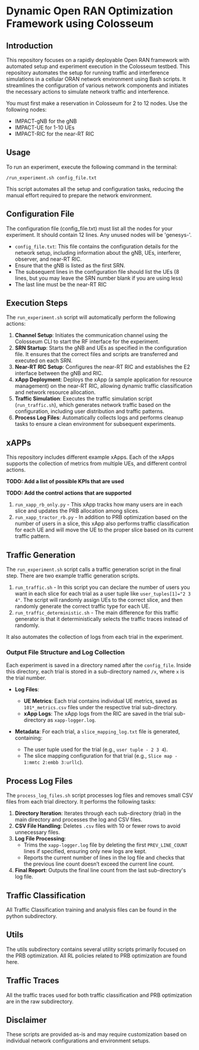 # Dynamic Open RAN Optimization Framework using Colosseum 

## Introduction
This repository focuses on a rapidly deployable Open RAN framework with automated setup and experiment execution in the Colosseum testbed.
This repository automates the setup for running traffic and interference simulations in a cellular ORAN network environment using Bash scripts. It streamlines the configuration of various network components and initiates the necessary actions to simulate network traffic and interference.

You must first make a reservation in Colosseum for 2 to 12 nodes. Use the following nodes:
- IMPACT-gNB for the gNB
- IMPACT-UE for 1-10 UEs
- IMPACT-RIC for the near-RT RIC

## Usage
To run an experiment, execute the following command in the terminal:
```
/run_experiment.sh config_file.txt
```
This script automates all the setup and configuration tasks, reducing the manual effort required to prepare the network environment.


## Configuration File
The configuration file (config_file.txt) must list all the nodes for your experiment. It should contain 12 lines. Any unused nodes will be 'genesys-'.
- `config_file.txt`: This file contains the configuration details for the network setup, including information about the gNB, UEs, interferer, observer, and near-RT RIC.
- Ensure that the gNB is listed as the first SRN.
- The subsequent lines in the configuration file should list the UEs (8 lines, but you  may leave the SRN number blank if you are using less)
- The last line must be the near-RT RIC
  

## Execution Steps
The `run_experiment.sh` script will automatically perform the following actions:

1. **Channel Setup**: Initiates the communication channel using the Colosseum CLI to start the RF interface for the experiment.
2. **SRN Startup**: Starts the gNB and UEs as specified in the configuration file. It ensures that the correct files and scripts are transferred and executed on each SRN.
3. **Near-RT RIC Setup**: Configures the near-RT RIC and establishes the E2 interface between the gNB and RIC.
4. **xApp Deployment**: Deploys the xApp (a sample application for resource management) on the near-RT RIC, allowing dynamic traffic classification and network resource allocation.
5. **Traffic Simulation**: Executes the traffic simulation script (`run_traffic.sh`), which generates network traffic based on the configuration, including user distribution and traffic patterns.
6. **Process Log Files**: Automatically collects logs and performs cleanup tasks to ensure a clean environment for subsequent experiments.


## xAPPs
This repository includes different example xApps. Each of the xApps supports the collection of metrics from multiple UEs, and different control actions.

**TODO: Add a list of possible KPIs that are used**

**TODO: Add the control actions that are supported**

1. `run_xapp_rb_only.py` - This xApp tracks how many users are in each slice and updates the PRB allocation among slices.
2. `run_xapp_tractor_rb.py` - In addition to PRB optimization based on the number of users in a slice, this xApp also performs traffic classification for each UE and will move the UE to the proper slice based on its current traffic pattern.


## Traffic Generation
The `run_experiment.sh` script calls a traffic generation script in the final step. There are two example traffic generation scripts. 
1. `run_traffic.sh` - In this script you can declare the number of users you want in each slice for each trial as a user tuple like `user_tuples[1]="2 3 4"`. The script will randomly assign UEs to the correct slice, and then randomly generate the correct traffic type for each UE.
2. `run_traffic_deterministic.sh` - The main difference for this traffic generator is that it deterministically selects the traffic traces instead of randomly.

It also automates the collection of logs from each trial in the experiment. 


### Output File Structure and Log Collection

Each experiment is saved in a directory named after the `config_file`. Inside this directory, each trial is stored in a sub-directory named `/x`, where `x` is the trial number.

- **Log Files**:
  - **UE Metrics**: Each trial contains individual UE metrics, saved as `101*_metrics.csv` files under the respective trial sub-directory.
  - **xApp Logs**: The xApp logs from the RIC are saved in the trial sub-directory as `xapp-logger.log`.

- **Metadata**: For each trial, a `slice_mapping_log.txt` file is generated, containing:
  - The user tuple used for the trial (e.g., `user tuple - 2 3 4`).
  - The slice mapping configuration for that trial (e.g., `Slice map - 1:mmtc 2:embb 3:urllc`).


## Process Log Files
The `process_log_files.sh` script processes log files and removes small CSV files from each trial directory. It performs the following tasks:

1. **Directory Iteration**: Iterates through each sub-directory (trial) in the main directory and processes the log and CSV files.
2. **CSV File Handling**: Deletes `.csv` files with 10 or fewer rows to avoid unnecessary files.
3. **Log File Processing**: 
   - Trims the `xapp-logger.log` file by deleting the first `PREV_LINE_COUNT` lines if specified, ensuring only new logs are kept.
   - Reports the current number of lines in the log file and checks that the previous line count doesn’t exceed the current line count.
4. **Final Report**: Outputs the final line count from the last sub-directory's log file.


## Traffic Classification
All Traffic Classification training and analysis files can be found in the python subdirectory.


## Utils
The utils subdirectory contains several utility scripts primarily focused on the PRB optimization. All RL policies related to PRB optimization are found here.


## Traffic Traces
All the traffic traces used for both traffic classification and PRB optimization are in the raw subdirectory.


## Disclaimer
These scripts are provided as-is and may require customization based on individual network configurations and environment setups.

